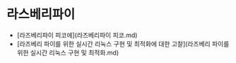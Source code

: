 # 라스베리파이

- [라즈베리파이 피코에](라즈베리파이 피코.md)
- [라즈베리 파이를 위한 실시간 리눅스 구현 및 최적화에 대한 고찰](라즈베리 파이를 위한 실시간 리눅스 구현 및 최적화.md)
